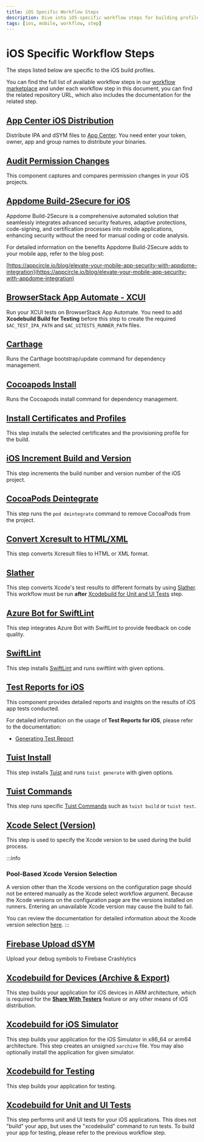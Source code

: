 ```yaml
---
title: iOS Specific Workflow Steps
description: Dive into iOS-specific workflow steps for building profiles. Access our workflow marketplace for a comprehensive list.
tags: [ios, mobile, workflow, step]
---
```


# iOS Specific Workflow Steps

The steps listed below are specific to the iOS build profiles.

You can find the full list of available workflow steps in our [workflow marketplace](https://github.com/appcircleio/appcircle-workflow-components) and under each workflow step in this document, you can find the related repository URL, which also includes the documentation for the related step.

## [App Center iOS Distribution](/workflows/ios-specific-workflow-steps/appcenter-ios-distribution)

Distribute IPA and dSYM files to [App Center](https://appcenter.ms/). You need enter your token, owner, app and group names to distribute your binaries.

## [Audit Permission Changes](/workflows/ios-specific-workflow-steps/audit-permission-change)

This component captures and compares permission changes in your iOS projects.

## [Appdome Build-2Secure for iOS](/workflows/ios-specific-workflow-steps/appdome-build-to-secure-for-ios)

Appdome Build-2Secure is a comprehensive automated solution that seamlessly integrates advanced security features, adaptive protections, code-signing, and certification processes into mobile applications, enhancing security without the need for manual coding or code analysis.

For detailed information on the benefits Appdome Build-2Secure adds to your mobile app, refer to the blog post:

[https://appcircle.io/blog/elevate-your-mobile-app-security-with-appdome-integration](https://appcircle.io/blog/elevate-your-mobile-app-security-with-appdome-integration)

## [BrowserStack App Automate - XCUI](/workflows/ios-specific-workflow-steps/browserstack-app-automation)

Run your XCUI tests on BrowserStack App Automate. You need to add **Xcodebuild Build for Testing** before this step to create the required `$AC_TEST_IPA_PATH` and `$AC_UITESTS_RUNNER_PATH` files.

## [Carthage](/workflows/ios-specific-workflow-steps/carthage)

Runs the Carthage bootstrap/update command for dependency management.

## [Cocoapods Install](/workflows/ios-specific-workflow-steps/cocoapods-install)

Runs the Cocoapods install command for dependency management.

## [Install Certificates and Profiles](/workflows/ios-specific-workflow-steps/install-certificates-provisions)

This step installs the selected certificates and the provisioning profile for the build.

## [iOS Increment Build and Version](/workflows/ios-specific-workflow-steps/ios-increment-build-and-version-number)

This step increments the build number and version number of the iOS project.

## [CocoaPods Deintegrate](/workflows/ios-specific-workflow-steps/cocoapods-deintegrate)

This step runs the `pod deintegrate` command to remove CocoaPods from the project.

## [Convert Xcresult to HTML/XML](/workflows/ios-specific-workflow-steps/convert-xcresult-to-xml-html)

This step converts Xcresult files to HTML or XML format.

## [Slather](/workflows/ios-specific-workflow-steps/slather)

This step converts Xcode's test results to different formats by using [Slather](https://github.com/SlatherOrg/slather/). This workflow must be run **after** [Xcodebuild for Unit and UI Tests](#xcodebuild-for-unit-and-ui-tests) step.

## [Azure Bot for SwiftLint](/workflows/ios-specific-workflow-steps/azure-bot-for-swiftlint)

This step integrates Azure Bot with SwiftLint to provide feedback on code quality.

## [SwiftLint](/workflows/ios-specific-workflow-steps/swiftlint)

This step installs [SwiftLint](https://github.com/realm/SwiftLint/) and runs swiftlint with given options.

## [Test Reports for iOS](/workflows/ios-specific-workflow-steps/test-reports-for-ios)

This component provides detailed reports and insights on the results of iOS app tests conducted.

For detailed information on the usage of **Test Reports for iOS**, please refer to the documentation:
- [Generating Test Report](/continuous-testing/ios-testing/running-ios-unit-and-ui-tests#generating-test-report)

## [Tuist Install](/workflows/ios-specific-workflow-steps/tuist-install)

This step installs [Tuist](https://tuist.io/) and runs `tuist generate` with given options.

## [Tuist Commands](/workflows/ios-specific-workflow-steps/tuist-commands)

This step runs specific [Tuist Commands](https://docs.tuist.io/en/cli/auth) such as `tuist build` or `tuist test`.

## [Xcode Select (Version)](/workflows/ios-specific-workflow-steps/xcode-select)

This step is used to specify the Xcode version to be used during the build process.

:::info

### Pool-Based Xcode Version Selection

A version other than the Xcode versions on the configuration page should not be entered manually as the Xcode select workflow argument.
Because the Xcode versions on the configuration page are the versions installed on runners.
Entering an unavailable Xcode version may cause the build to fail.

You can review the documentation for detailed information about the Xcode version selection [here](/self-hosted-appcircle/self-hosted-runner/configure-runner/manage-pools/#pool-based-xcode-version-selection).
:::

## [Firebase Upload dSYM](/workflows/ios-specific-workflow-steps/firebase-upload-dsym)

Upload your debug symbols to Firebase Crashlytics

## [Xcodebuild for Devices (Archive & Export)](/workflows/ios-specific-workflow-steps/xcodebuild-for-devices)

This step builds your application for iOS devices in ARM architecture, which is required for the [**Share With Testers**](/testing-distribution/create-or-select-a-distribution-profile) feature or any other means of iOS distribution.

## [Xcodebuild for iOS Simulator](/workflows/ios-specific-workflow-steps/xcodebuild-for-ios-simulator)

This step builds your application for the iOS Simulator in x86_64 or arm64 architecture. This step creates an unsigned `xarchive` file. You may also optionally install the application for given simulator.

## [Xcodebuild for Testing](/workflows/ios-specific-workflow-steps/xcodebuild-for-testing)

This step builds your application for testing.

## [Xcodebuild for Unit and UI Tests](/workflows/ios-specific-workflow-steps/xcodebuild-for-unit-and-ui-test)

This step performs unit and UI tests for your iOS applications. This does not "build" your app, but uses the "xcodebuild" command to run tests. To build your app for testing, please refer to the previous workflow step.
